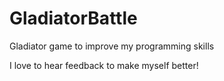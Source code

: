 # GladiatorBattle
Gladiator game to improve my programming skills


I love to hear feedback to make myself better!
